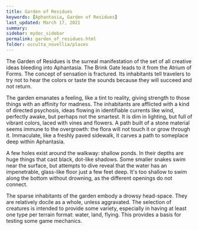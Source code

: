 ```yaml
---
title: Garden of Residues
keywords: [Aphantasia, Garden of Residues]
last_updated: March 17, 2021
summary: 
sidebar: mydoc_sidebar
permalink: garden_of_residues.html
folder: occulta_novellia/places
---
```


The Garden of Residues is the surreal manifestation of the set of all creative ideas bleeding into Aphantasia. The Brink Gate leads to it from the Atrium of Forms. The concept of sensation is fractured. Its inhabitants tell travelers to try not to hear the colors or taste the sounds because they will succeed and not return.

The garden emanates a feeling, like a tint to reality, giving strength to those things with an affinity for madness. The inhabitants are afflicted with a kind of directed psychosis, ideas flowing in identifiable currents like wind, perfectly awake, but perhaps not the smartest. It is dim in lighting, but full of vibrant colors, laced with vines and flowers. A path built of a stone material seems immune to the overgrowth: the flora will not touch it or grow through it. Immaculate, like a freshly paved sidewalk, it carves a path to someplace deep within Aphantasia.

A few holes exist around the walkway: shallow ponds. In their depths are huge things that cast black, dot-like shadows. Some smaller snakes swim near the surface, but attempts to dive reveal that the water has an impenetrable, glass-like floor just a few feet deep. It's too shallow to swim along the bottom without drowning, as the different openings do not connect.

The sparse inhabitants of the garden embody a drowsy head-space. They are relatively docile as a whole, unless aggravated. The selection of creatures is intended to provide some variety, especially in having at least one type per terrain format: water, land, flying. This provides a basis for testing some game mechanics.

